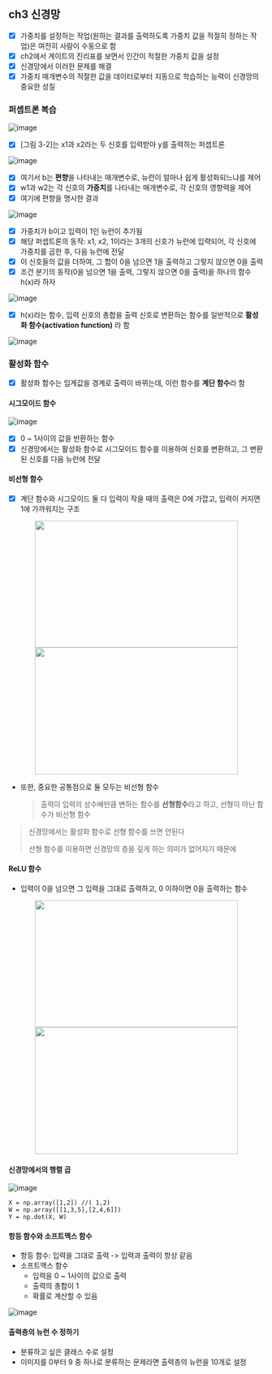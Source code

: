 ## ch3 신경망
- [x] 가중치를 설정하는 작업(원하는 결과를 출력하도록 가중치 값을 적절히 정하는 작업)은 여전히 사람이 수동으로 함
- [x] ch2에서 게이트의 진리표를 보면서 인간이 적절한 가중치 값을 설정
- [x] 신경망에서 이러한 문제를 해결
- [x] 가중치 매개변수의 적절한 값을 데이터로부터 지동으로 학습하는 능력이 신경망의 중요한 성질

### 퍼셉트론 복습

![image](https://user-images.githubusercontent.com/83503188/161227750-45783848-f269-4c52-b67f-c6fa14084873.png)

- [x] [그림 3-2]는 x1과 x2라는 두 신호를 입력받아 y를 출력하는 퍼셉트론


![image](https://user-images.githubusercontent.com/83503188/161227958-dc1c33d4-bfb5-43d5-97cb-279447ab2f04.png)
- [x] 여기서 b는 **편향**을 나타내는 매개변수로, 뉴런이 얼마나 쉽게 활성화되느냐를 제어
- [x] w1과 w2는 각 신호의 **가중치**를 나타내는 매개변수로, 각 신호의 영향력을 제어
- [x] 여기에 편향을 명시한 결과

![image](https://user-images.githubusercontent.com/83503188/161227757-a1164673-cbfb-4ead-9461-e1fa467c63cd.png)
- [x] 가중치가 b이고 입력이 1인 뉴런이 추가됨
- [x] 해당 퍼셉트론의 동작: x1, x2, 1이라는 3개의 신호가 뉴런에 입력되어, 각 신호에 가중치를 곱한 후, 다음 뉴런에 전달
- [x] 이 신호들의 값을 더하여, 그 합이 0을 넘으면 1을 출력하고 그렇지 않으면 0을 출력
- [x] 조건 분기의 동작(0을 넘으면 1을 출력, 그렇지 않으면 0을 출력)을 하나의 함수 h(x)라 하자

![image](https://user-images.githubusercontent.com/83503188/161228795-465f68d5-c3b2-44e0-912d-407e14779be2.png)

- [x] h(x)라는 함수, 입력 신호의 총합을 출력 신호로 변환하는 함수를 일반적으로 **활성화 함수(activation function)** 라 함

![image](https://user-images.githubusercontent.com/83503188/161227791-9281b50d-173d-4f74-9266-80a28518d7d8.png)

### 활성화 함수
- [x] 활성화 함수는 임계값을 경계로 출력이 바뀌는데, 이런 함수를 **계단 함수**라 함

#### 시그모이드 함수
![image](https://user-images.githubusercontent.com/83503188/161227799-ef5cbdce-fd54-45de-b687-5b9c057f5688.png)

- [x] 0 ~ 1사이의 값을 반환하는 함수
- [x] 신경망에서는 활성화 함수로 시그모이드 함수를 이용하여 신호를 변환하고, 그 변환된 신호를 다음 뉴런에 전달

#### 비선형 함수
- [x] 계단 함수와 시그모이드 둘 다 입력이 작을 때의 출력은 0에 가깝고, 입력이 커지면 1에 가까워지는 구조

<p align="center">
  <img src="https://user-images.githubusercontent.com/83503188/162184272-53a9d0ea-6d68-4e73-9523-9c84bcb376b5.png" width="400px" height="250px"/>
  <img src="https://user-images.githubusercontent.com/83503188/162184323-e449d641-1ccc-4b5c-82df-22d1a8183183.png" width="400px" height="250px"/>
</p>

- 또한, 중요한 공통점으로 둘 모두는 비선형 함수 
  > 출력이 입력의 상수배만큼 변하는 함수를 **선형함수**라고 하고, 선형이 아닌 함수가 비선형 함수

> 신경망에서는 활성화 함수로 선형 함수를 쓰면 안된다 
> 
> 선형 함수를 이용하면 신경망의 층을 깊게 하는 의미가 없어지기 때문에


#### ReLU 함수
- 입력이 0을 넘으면 그 입력을 그대로 출력하고, 0 이하이면 0을 출력하는 함수

<p align="center">
  <img src="https://user-images.githubusercontent.com/83503188/161227811-9a2fe38b-b2bb-47eb-bdf9-cb640e4d0d08.png" width="400px" height="250px"/>
  <img src="https://user-images.githubusercontent.com/83503188/161227823-08df86c2-4390-49ae-8287-c9b9f24711f9.png" width="400px" height="250px"/>
</p>

#### 신경망에서의 행렬 곱
![image](https://user-images.githubusercontent.com/83503188/161227839-6e74134d-bb8d-47b6-aafa-b6c5de2ffe18.png)

```
X = np.array([1,2]) //( 1,2)
W = np.array([[1,3,5],[2,4,6]])
Y = np.dot(X, W)
```

#### 항등 함수와 소프트맥스 함수
- 항등 함수: 입력을 그대로 출력 -> 입력과 출력이 항상 같음
- 소프트맥스 함수 
  - 입력을 0 ~ 1사이의 값으로 출력
  - 출력의 총합이 1
  - 확률로 계산할 수 있음

![image](https://user-images.githubusercontent.com/83503188/161227861-946e2116-ab82-4758-9a03-da991e3f5e27.png)

#### 출력층의 뉴런 수 정하기
- 분류하고 싶은 클래스 수로 설정
- 이미지를 0부터 9 중 하나로 분류하는 문제라면 출력층의 뉴런을 10개로 설정

